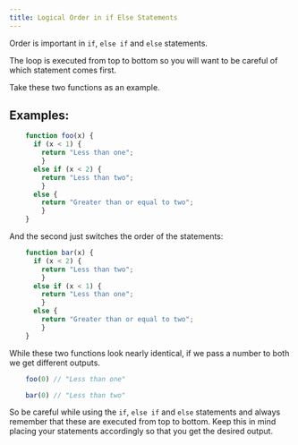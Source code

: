 ```yaml
---
title: Logical Order in if Else Statements
---
```

Order is important in `if`, `else if` and `else` statements.

The loop is executed from top to bottom so you will want to be careful of which statement comes first.

Take these two functions as an example.

## Examples:

```js
    function foo(x) {
      if (x < 1) {
        return "Less than one";
        }
      else if (x < 2) {
        return "Less than two";
        }
      else {
        return "Greater than or equal to two";
        }
    }
```

And the second just switches the order of the statements:

```js
    function bar(x) {
      if (x < 2) {
        return "Less than two";
        }
      else if (x < 1) {
        return "Less than one";
        }
      else {
        return "Greater than or equal to two";
        }
    }
```

While these two functions look nearly identical, if we pass a number to both we get different outputs.

```js
    foo(0) // "Less than one"

    bar(0) // "Less than two"
```

So be careful while using the `if`, `else if` and `else` statements and always remember that these are executed from top to bottom. Keep this in mind placing your statements accordingly so that you get the desired output.
